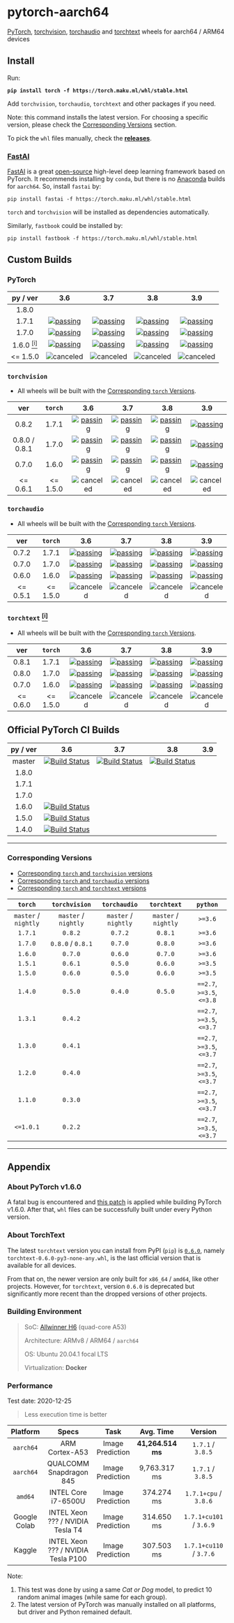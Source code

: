 # pytorch-aarch64
[PyTorch][20], [torchvision][21], [torchaudio][22] and [torchtext][28] wheels for aarch64 / ARM64 devices

## Install

Run:

**`pip install torch -f https://torch.maku.ml/whl/stable.html`**

Add `torchvision`, `torchaudio`, `torchtext` and other packages if you need.

Note: this command installs the latest version.
For choosing a specific version, please check the [Corresponding Versions](#corresponding-versions) section.

To pick the `whl` files manually, check the **[releases][16]**.

### [FastAI][27]

[FastAI][27] is a great [open-source][25] high-level deep learning framework based on PyTorch.
It recommends installing by `conda`, but there is no [Anaconda][26] builds for `aarch64`.
So, install `fastai` by:

`pip install fastai -f https://torch.maku.ml/whl/stable.html`

`torch` and `torchvision` will be installed as dependencies automatically.

Similarly, `fastbook` could be installed by:

`pip install fastbook -f https://torch.maku.ml/whl/stable.html`

## Custom Builds

### PyTorch

| py / ver | 3.6 | 3.7 | 3.8 | 3.9 |
| :---: | :---: | :---: | :---: | :---: |
| 1.8.0 | | | | |
| 1.7.1 | [![passing][2]][18] | [![passing][2]][18] | [![passing][2]][18] | [![passing][2]][18] |
| 1.7.0 | [![passing][2]][12] | [![passing][2]][12] | [![passing][2]][12] | [![passing][2]][12] |
| 1.6.0 <a href="#about-pytorch-v160"><sup>[i]</sup></a> | [![passing][2]][10] | [![passing][2]][10] | [![passing][2]][10] | [![passing][2]][10] |
| <= 1.5.0 | ![canceled][15] | ![canceled][15] | ![canceled][15] | ![canceled][15] |

### `torchvision`
* All wheels will be built with the [Corresponding `torch` Versions](#corresponding-versions).

| ver | `torch` | 3.6 | 3.7 | 3.8 | 3.9 |
| :---: | :---: | :---: | :---: | :---: | :---: |
| 0.8.2 | 1.7.1 | [![passing][2]][18] | [![passing][2]][18] | [![passing][2]][18] | [![passing][2]][18] |
| 0.8.0 / 0.8.1 | 1.7.0 | [![passing][2]][12] | [![passing][2]][12] | [![passing][2]][12] | [![passing][2]][12] |
| 0.7.0 | 1.6.0 | [![passing][2]][10] | [![passing][2]][10] | [![passing][2]][10] | [![passing][2]][10] |
| <= 0.6.1 | <= 1.5.0 | ![canceled][15] | ![canceled][15] | ![canceled][15] | ![canceled][15] |

### `torchaudio`
* All wheels will be built with the [Corresponding `torch` Versions](#corresponding-versions).

| ver | `torch` | 3.6 | 3.7 | 3.8 | 3.9 |
| :---: | :---: | :---: | :---: | :---: | :---: |
| 0.7.2 | 1.7.1 | [![passing][2]][18] | [![passing][2]][18] | [![passing][2]][18] | [![passing][2]][18] |
| 0.7.0 | 1.7.0 | [![passing][2]][12] | [![passing][2]][12] | [![passing][2]][12] | [![passing][2]][12] |
| 0.6.0 | 1.6.0 | [![passing][2]][10] | [![passing][2]][10] | [![passing][2]][10] | [![passing][2]][10] |
| <= 0.5.1 | <= 1.5.0 | ![canceled][15] | ![canceled][15] | ![canceled][15] | ![canceled][15] |

### `torchtext` <a href="#about-torchtext"><sup>[i]</sup></a>
* All wheels will be built with the [Corresponding `torch` Versions](#corresponding-versions).

| ver | `torch` | 3.6 | 3.7 | 3.8 | 3.9 |
| :---: | :---: | :---: | :---: | :---: | :---: |
| 0.8.1 | 1.7.1 | [![passing][2]][18] | [![passing][2]][18] | [![passing][2]][18] | [![passing][2]][18] |
| 0.8.0 | 1.7.0 | [![passing][2]][12] | [![passing][2]][12] | [![passing][2]][12] | [![passing][2]][12] |
| 0.7.0 | 1.6.0 | [![passing][2]][10] | [![passing][2]][10] | [![passing][2]][10] | [![passing][2]][10] |
| <= 0.6.0 | <= 1.5.0 | ![canceled][15] | ![canceled][15] | ![canceled][15] | ![canceled][15] |

## Official PyTorch CI Builds

| py / ver | 3.6 | 3.7 | 3.8 | 3.9 |
| :---: | :---: | :---: | :---: | :---: |
| master | [![Build Status][7]][19] | [![Build Status][9]][19] | [![Build Status][11]][19] | |
| 1.8.0 | | | | |
| 1.7.1 | | | | |
| 1.7.0 | | | | |
| 1.6.0 | [![Build Status][5]][19] | | | |
| 1.5.0 | [![Build Status][3]][19] | | | |
| 1.4.0 | [![Build Status][1]][19] | | | |

---

### Corresponding Versions
* [Corresponding `torch` and `torchvision` versions][13]
* [Corresponding `torch` and `torchaudio` versions][14]
* [Corresponding `torch` and `torchtext` versions][29]

| `torch` | `torchvision` | `torchaudio` | `torchtext` | `python` |
| :---: | :---: | :---: | :---: | :---: |
| `master` / `nightly` | `master` / `nightly` | `master` / `nightly` | `master` / `nightly` | `>=3.6` |
| `1.7.1` | `0.8.2` | `0.7.2` | `0.8.1` | `>=3.6` |
| `1.7.0` | `0.8.0` / `0.8.1` | `0.7.0` | `0.8.0` | `>=3.6` |
| `1.6.0` | `0.7.0` | `0.6.0` | `0.7.0` | `>=3.6` |
| `1.5.1` | `0.6.1` | `0.5.0` | `0.6.0` | `>=3.5` |
| `1.5.0` | `0.6.0` | `0.5.0` | `0.6.0` | `>=3.5` |
| `1.4.0` | `0.5.0` | `0.4.0` | `0.5.0` | `==2.7`, `>=3.5`, `<=3.8` |
| `1.3.1` | `0.4.2` | | | `==2.7`, `>=3.5`, `<=3.7` |
| `1.3.0` | `0.4.1` | | | `==2.7`, `>=3.5`, `<=3.7` |
| `1.2.0` | `0.4.0` | | | `==2.7`, `>=3.5`, `<=3.7` |
| `1.1.0` | `0.3.0` | | | `==2.7`, `>=3.5`, `<=3.7` |
| `<=1.0.1` | `0.2.2` | | | `==2.7`, `>=3.5`, `<=3.7` |

---

## Appendix

### About PyTorch v1.6.0

A fatal bug is encountered and [this patch][24] is applied while building PyTorch v1.6.0.
After that, `whl` files can be successfully built under every Python version.

### About TorchText

The latest `torchtext` version you can install from PyPI (`pip`) is [`0.6.0`][17], namely `torchtext-0.6.0-py3-none-any.whl`,
is the last official version that is available for all devices.

From that on, the newer version are only built for `x86_64` / `amd64`, like other projects.
However, for `torchtext`, version `0.6.0` is deprecated but significantly more recent than the dropped versions of other projects.

### Building Environment

> SoC: [Allwinner H6][23] (quad-core A53)
> 
> Architecture: ARMv8 / ARM64 / `aarch64`
> 
> OS: Ubuntu 20.04.1 focal LTS
> 
> Virtualization: **Docker**

### Performance

Test date: 2020-12-25

> Less execution time is better

| Platform | Specs | Task | Avg. Time | Version |
| :---: | :---: | :---: | :---: | :---: |
| `aarch64` | ARM Cortex-A53 | Image Prediction | **41,264.514 ms** | `1.7.1` / `3.8.5` |
| `aarch64` | QUALCOMM Snapdragon 845 | Image Prediction | 9,763.317 ms | `1.7.1` / `3.8.5` |
| `amd64` | INTEL Core i7-6500U | Image Prediction | 374.274 ms | `1.7.1+cpu` / `3.8.6` |
| Google Colab | INTEL Xeon ??? / NVIDIA Tesla T4 | Image Prediction | 314.650 ms | `1.7.1+cu101` / `3.6.9` |
| Kaggle | INTEL Xeon ??? / NVIDIA Tesla P100 | Image Prediction | 307.503 ms | `1.7.1+cu110` / `3.7.6` |

Note:
1. This test was done by using a same _Cat or Dog_ model, to predict 10 random animal images (while same for each group).
2. The latest version of PyTorch was manually installed on all platforms, but driver and Python remained default.


[1]: http://openlabtesting.org:15000/badge?project=pytorch%2Fpytorch&job_name=pytorch-arm64-build-daily-v1.4.0
[2]: https://img.shields.io/badge/build-passing-brightgreen
[3]: http://openlabtesting.org:15000/badge?project=pytorch%2Fpytorch&job_name=pytorch-arm64-build-daily-v1.5.0
[4]: https://img.shields.io/badge/build-pending-yellow
[5]: http://openlabtesting.org:15000/badge?project=pytorch%2Fpytorch&job_name=pytorch-arm64-build-daily-v1.6.0
[6]: https://img.shields.io/badge/build-running-blue
[7]: http://openlabtesting.org:15000/badge?project=pytorch%2Fpytorch&job_name=pytorch-arm64-build-daily-master-py36
[8]: https://img.shields.io/badge/build-failed-red
[9]: http://openlabtesting.org:15000/badge?project=pytorch%2Fpytorch&job_name=pytorch-arm64-build-daily-master-py37
[10]: https://github.com/KumaTea/pytorch-aarch64/releases/tag/v1.6.0
[11]: http://openlabtesting.org:15000/badge?project=pytorch%2Fpytorch&job_name=pytorch-arm64-build-daily-master-py38
[12]: https://github.com/KumaTea/pytorch-aarch64/releases/tag/v1.7.0
[13]: https://github.com/pytorch/vision#installation
[14]: https://github.com/pytorch/audio#dependencies
[15]: https://img.shields.io/badge/build-canceled-lightgrey
[16]: https://github.com/KumaTea/pytorch-aarch64/releases
[17]: https://pypi.org/project/torchtext/0.6.0/#files
[18]: https://github.com/KumaTea/pytorch-aarch64/releases/tag/v1.7.1
[19]: https://status.openlabtesting.org/builds/builds?project=pytorch%2Fpytorch
[20]: https://github.com/pytorch/pytorch
[21]: https://github.com/pytorch/vision
[22]: https://github.com/pytorch/audio
[23]: https://linux-sunxi.org/H6
[24]: https://github.com/pytorch/pytorch/issues/33124#issuecomment-602048845
[25]: https://github.com/fastai/fastai
[26]: https://www.anaconda.com/products/individual
[27]: https://www.fast.ai
[28]: https://github.com/pytorch/text
[29]: https://github.com/pytorch/text#installation
